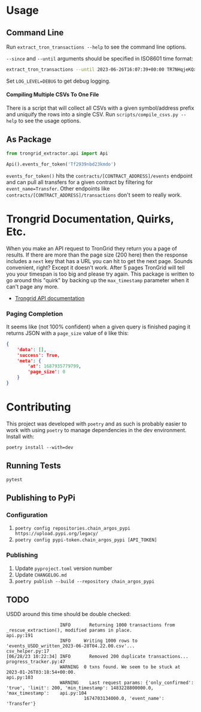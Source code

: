# Usage
## Command Line
Run `extract_tron_transactions --help` to see the command line options.

`--since` and `--until` arguments should be specified in ISO8601 time format:
```sh
extract_tron_transactions --until 2023-06-26T16:07:39+00:00 TR7NHqjeKQxGTCi8q8ZY4pL8otSzgjLj6t
```

Set `LOG_LEVEL=DEBUG` to get debug logging.

#### Compiling Multiple CSVs To One File
There is a script that will collect all CSVs with a given symbol/address prefix and uniquify the rows into a single CSV. Run `scripts/compile_csvs.py --help` to see the usage options.

## As Package
```python
from trongrid_extractor.api import Api

Api().events_for_token('Tf2939nbd23kmdo')
```

`events_for_token()` hits the `contracts/[CONTRACT_ADDRESS]/events` endpoint and can pull all transfers for a given contract by filtering for `event_name=Transfer`. Other endpoints like `contracts/[CONTRACT_ADDRESS]/transactions` don't seem to really work.

# Trongrid Documentation, Quirks, Etc.
When you make an API request to TronGrid they return you a page of results. If there are more than the page size (200 here) then the response includes a `next` key that has a URL you can hit to get the next page. Sounds convenient, right? Except it doesn't work. After 5 pages TronGrid will tell you your timespan is too big and please try again. This package is written to go around this "quirk" by backing up the `max_timestamp` parameter when it can't page any more.

* [Trongrid API documentation](https://developers.tron.network/v4.0/reference/note)

### Paging Completion
It seems like (not 100% confident) when a given query is finished paging it returns JSON with a `page_size` value of `0` like this:
```json
{
    'data': [],
    'success': True,
    'meta': {
        'at': 1687935779799,
        'page_size': 0
    }
}
```

# Contributing
This project was developed with `poetry` and as such is probably easier to work with using `poetry` to manage dependencies in the dev environment. Install with:
```
poetry install --with=dev
```
## Running Tests
```
pytest
```

## Publishing to PyPi
### Configuration
1. `poetry config repositories.chain_argos_pypi https://upload.pypi.org/legacy/`
1. `poetry config pypi-token.chain_argos_pypi [API_TOKEN]`

### Publishing
1. Update `pyproject.toml` version number
1. Update `CHANGELOG.md`
1. `poetry publish --build --repository chain_argos_pypi`

## TODO
USDD around this time should be double checked:

```
                    INFO       Returning 1000 transactions from _rescue_extraction(), modified params in place.                                    api.py:191
                    INFO     Writing 1000 rows to 'events_USDD_written_2023-06-28T04.22.00.csv'...                                           csv_helper.py:17
[06/28/23 10:22:34] INFO       Removed 200 duplicate transactions...                                                                   progress_tracker.py:47
                    WARNING  0 txns found. We seem to be stuck at 2023-01-26T03:18:54+00:00.                                                       api.py:103
                    WARNING    Last request params: {'only_confirmed': 'true', 'limit': 200, 'min_timestamp': 1483228800000.0, 'max_timestamp':    api.py:104
                             1674703134000.0, 'event_name': 'Transfer'}
```
